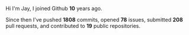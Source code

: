 Hi I'm Jay, I joined Github **10** years ago.

Since then I've pushed **1808** commits, opened **78** issues, submitted **208** pull requests, and contributed to **19** public repositories.
